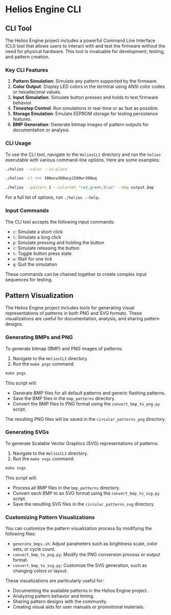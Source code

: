 # Helios Engine CLI

## CLI Tool

The Helios Engine project includes a powerful Command Line Interface (CLI) tool that allows users to interact with and test the firmware without the need for physical hardware. This tool is invaluable for development, testing, and pattern creation.

### Key CLI Features

1. **Pattern Simulation**: Simulate any pattern supported by the firmware.
2. **Color Output**: Display LED colors in the terminal using ANSI color codes or hexadecimal values.
3. **Input Simulation**: Simulate button presses and holds to test firmware behavior.
4. **Timestep Control**: Run simulations in real-time or as fast as possible.
5. **Storage Emulation**: Emulate EEPROM storage for testing persistence features.
6. **BMP Generation**: Generate bitmap images of pattern outputs for documentation or analysis.

### CLI Usage

To use the CLI tool, navigate to the `HeliosCLI` directory and run the `helios` executable with various command-line options. Here are some examples:

```bash
./helios --color --in-place
```

```bash
./helios -cl <<< 300wcw300wcp1500wr300wq
```

```bash
./helios --pattern 1 --colorset "red,green,blue" --bmp output.bmp
```

For a full list of options, run `./helios --help`.

### Input Commands

The CLI tool accepts the following input commands:

- `c`: Simulate a short click
- `l`: Simulate a long click
- `p`: Simulate pressing and holding the button
- `r`: Simulate releasing the button
- `t`: Toggle button press state
- `w`: Wait for one tick
- `q`: Quit the simulation

These commands can be chained together to create complex input sequences for testing.

## Pattern Visualization

The Helios Engine project includes tools for generating visual representations of patterns in both PNG and SVG formats. These visualizations are useful for documentation, analysis, and sharing pattern designs.

### Generating BMPs and PNG

To generate bitmap (BMP) and PNG images of patterns:

1. Navigate to the `HeliosCLI` directory.
2. Run the `make pngs` command:

```bash
make pngs
```

This script will:

- Generate BMP files for all default patterns and generic flashing patterns.
- Save the BMP files in the `bmp_patterns` directory.
- Convert the BMP files to PNG format using the `convert_bmp_to_png.py` script.

The resulting PNG files will be saved in the `circular_patterns_png` directory.

### Generating SVGs

To generate Scalable Vector Graphics (SVG) representations of patterns:

1. Navigate to the `HeliosCLI` directory.
2. Run the `make svgs` command:

```bash
make svgs
```

This script will:

- Process all BMP files in the `bmp_patterns` directory.
- Convert each BMP to an SVG format using the `convert_bmp_to_svg.py` script.
- Save the resulting SVG files in the `circular_patterns_svg` directory.

### Customizing Pattern Visualizations

You can customize the pattern visualization process by modifying the following files:

- `generate_bmps.sh`: Adjust parameters such as brightness scale, color sets, or cycle count.
- `convert_bmp_to_png.py`: Modify the PNG conversion process or output format.
- `convert_bmp_to_svg.py`: Customize the SVG generation, such as changing colors or layout.

These visualizations are particularly useful for:

- Documenting the available patterns in the Helios Engine project.
- Analyzing pattern behavior and timing.
- Sharing pattern designs with the community.
- Creating visual aids for user manuals or promotional materials.